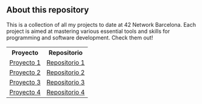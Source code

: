 ## About this repository

This is a collection of all my projects to date at 42 Network Barcelona. Each project is aimed at mastering various essential tools and skills for programming and software development. Check them out!

<table>
  <tr>
    <th>Proyecto</th>
    <th>Repositorio</th>
  </tr>
  <tr>
    <td><a href="enlace_a_tu_proyecto_1">Proyecto 1</a></td>
    <td><a href="enlace_a_tu_repositorio_1">Repositorio 1</a></td>
  </tr>
  <tr>
    <td><a href="enlace_a_tu_proyecto_2">Proyecto 2</a></td>
    <td><a href="enlace_a_tu_repositorio_2">Repositorio 2</a></td>
  </tr>
  <tr>
    <td><a href="enlace_a_tu_proyecto_3">Proyecto 3</a></td>
    <td><a href="enlace_a_tu_repositorio_3">Repositorio 3</a></td>
  </tr>
  <tr>
    <td><a href="enlace_a_tu_proyecto_4">Proyecto 4</a></td>
    <td><a href="enlace_a_tu_repositorio_4">Repositorio 4</a></td>
  </tr>
</table>
